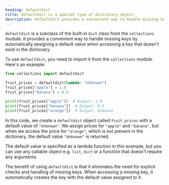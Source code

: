 ```yaml
---
heading: defaultdict
title: defaultdict is a special type of dictionary object.
description: defaultdict provides a convenient way to handle missing keys by automatically assigning a default value when accessing a key that doesn't exist in the dictionary.
---
```


`defaultdict` is a subclass of the built-in `dict` class from the `collections` module. It provides a convenient way to handle missing keys by automatically assigning a default value when accessing a key that doesn't exist in the dictionary.

To use `defaultdict`, you need to import it from the `collections` module. Here's an example:

```python
from collections import defaultdict

fruit_prices = defaultdict(lambda: "Unknown")
fruit_prices["apple"] = 1.0
fruit_prices["banana"] = 0.5

print(fruit_prices["apple"])  # Output: 1.0
print(fruit_prices["banana"])  # Output: 0.5
print(fruit_prices["orange"])  # Output: Unknown
```

In this code, we create a `defaultdict` object called `fruit_prices` with a default value of `"Unknown"`. We assign prices for `"apple"` and `"banana"`, but when we access the price for `"orange"`, which is not present in the dictionary, the default value `"Unknown"` is returned.

The default value is specified as a lambda function in this example, but you can use any callable object e.g. `list`, `dict` or a function that doesn't require any arguments.

The benefit of using `defaultdict` is that it eliminates the need for explicit checks and handling of missing keys. When accessing a missing key, it automatically creates the key with the default value assigned to it.
